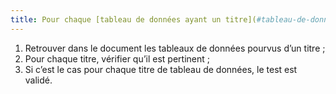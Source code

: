 ```yaml
---
title: Pour chaque [tableau de données ayant un titre](#tableau-de-donnees-ayant-un-titre), ce titre permet-il d’identifier le contenu du [tableau de données](#tableau-de-donnees) de manière claire et concise ?
---
```


1. Retrouver dans le document les tableaux de données pourvus d’un titre ;
2. Pour chaque titre, vérifier qu’il est pertinent ;
3. Si c’est le cas pour chaque titre de tableau de données, le test est validé.